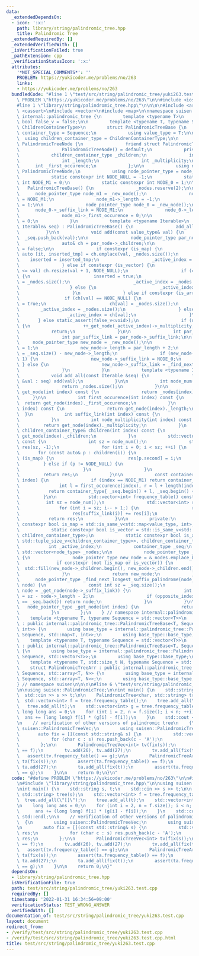```yaml
---
data:
  _extendedDependsOn:
  - icon: ':x:'
    path: library/string/palindromic_tree.hpp
    title: Palindromic Tree
  _extendedRequiredBy: []
  _extendedVerifiedWith: []
  _isVerificationFailed: true
  _pathExtension: cpp
  _verificationStatusIcon: ':x:'
  attributes:
    '*NOT_SPECIAL_COMMENTS*': ''
    PROBLEM: https://yukicoder.me/problems/no/263
    links:
    - https://yukicoder.me/problems/no/263
  bundledCode: "#line 1 \"test/src/string/palindromic_tree/yuki263.test.cpp\"\n#define\
    \ PROBLEM \"https://yukicoder.me/problems/no/263\"\n\n#include <iostream>\n\n\
    #line 1 \"library/string/palindromic_tree.hpp\"\n\n\n\n#include <array>\n#include\
    \ <cassert>\n#include <vector>\n#include <map>\n\nnamespace suisen {\n    namespace\
    \ internal::palindromic_tree {\n        template <typename T>\n        constexpr\
    \ bool false_v = false;\n\n        template <typename T, typename Sequence, typename\
    \ ChildrenContainerType>\n        struct PalindromicTreeBase {\n            using\
    \ container_type = Sequence;\n            using value_type = T;\n\n          \
    \  using children_container_type = ChildrenContainerType;\n\n            struct\
    \ PalindromicTreeNode {\n                friend struct PalindromicTreeBase;\n\
    \                PalindromicTreeNode() = default;\n            private:\n    \
    \            children_container_type _children;\n                int _suffix_link;\n\
    \                int _length;\n                int _multiplicity;\n          \
    \      int _first_occurence;\n            };\n\n            using node_type =\
    \ PalindromicTreeNode;\n            using node_pointer_type = node_type*;\n\n\
    \            static constexpr int NODE_NULL = -1;\n            static constexpr\
    \ int NODE_M1 = 0;\n            static constexpr int NODE_0 = 1;\n\n         \
    \   PalindromicTreeBase() {\n                _nodes.reserve(2);\n\n          \
    \      node_pointer_type node_m1 = _new_node();\n                node_m1->_suffix_link\
    \ = NODE_M1;\n                node_m1->_length = -1;\n                node_m1->_first_occurence\
    \ = 1;\n\n                node_pointer_type node_0 = _new_node();\n          \
    \      node_0->_suffix_link = NODE_M1;\n                node_0->_length = 0;\n\
    \                node_m1->_first_occurence = 0;\n\n                _active_index\
    \ = 0;\n            }\n            template <typename Iterable>\n            PalindromicTreeBase(const\
    \ Iterable& seq) : PalindromicTreeBase() {\n                add_all(seq);\n  \
    \          }\n\n            void add(const value_type& val) {\n              \
    \  _seq.push_back(val);\n\n                node_pointer_type par_node = _find_next_longest_suffix_palindrome(_get_node(_active_index));\n\
    \                auto& ch = par_node->_children;\n\n                bool inserted\
    \ = false;\n\n                if constexpr (is_map) {\n                    const\
    \ auto [it, inserted_tmp] = ch.emplace(val, _nodes.size());\n                \
    \    inserted = inserted_tmp;\n                    _active_index = it->second;\n\
    \                } else if constexpr (is_vector) {\n                    if (value_type(ch.size())\
    \ <= val) ch.resize(val + 1, NODE_NULL);\n                    if (ch[val] == NODE_NULL)\
    \ {\n                        inserted = true;\n                        ch[val]\
    \ = _nodes.size();\n                        _active_index = _nodes.size();\n \
    \                   } else {\n                        _active_index = ch[val];\n\
    \                    }\n                } else if constexpr (is_array) {\n   \
    \                 if (ch[val] == NODE_NULL) {\n                        inserted\
    \ = true;\n                        ch[val] = _nodes.size();\n                \
    \        _active_index = _nodes.size();\n                    } else {\n      \
    \                  _active_index = ch[val];\n                    }\n         \
    \       } else static_assert(false_v<void>);\n                if (not inserted)\
    \ {\n                    ++_get_node(_active_index)->_multiplicity;\n        \
    \            return;\n                }\n\n                int par_length = par_node->_length;\n\
    \                int par_suffix_link = par_node->_suffix_link;\n\n           \
    \     node_pointer_type new_node = _new_node();\n\n                new_node->_multiplicity\
    \ = 1;\n                new_node->_length = par_length + 2;\n                new_node->_first_occurence\
    \ = _seq.size() - new_node->_length;\n                if (new_node->_length ==\
    \ 1) {\n                    new_node->_suffix_link = NODE_0;\n               \
    \ } else {\n                    new_node->_suffix_link = _find_next_longest_suffix_palindrome(_get_node(par_suffix_link))->_children[val];\n\
    \                }\n            }\n            template <typename Iterable>\n\
    \            void add_all(const Iterable &seq) {\n                for (const auto\
    \ &val : seq) add(val);\n            }\n\n            int node_num() const {\n\
    \                return _nodes.size();\n            }\n\n            const node_type&\
    \ get_node(int index) const {\n                return _nodes[index];\n       \
    \     }\n\n            int first_occurence(int index) const {\n              \
    \  return get_node(index)._first_occurence;\n            }\n            int length(int\
    \ index) const {\n                return get_node(index)._length;\n          \
    \  }\n            int suffix_link(int index) const {\n                return get_node(index)._suffix_link;\n\
    \            }\n            int node_multiplicity(int index) const {\n       \
    \         return get_node(index)._multiplicity;\n            }\n            const\
    \ children_container_type& children(int index) const {\n                return\
    \ get_node(index)._children;\n            }\n            std::vector<int> parents()\
    \ const {\n                int sz = node_num();\n                std::vector<int>\
    \ res(sz, -1);\n                for (int i = 0; i < sz; ++i) {\n             \
    \       for (const auto& p : children(i)) {\n                        if constexpr\
    \ (is_map) {\n                            res[p.second] = i;\n               \
    \         } else if (p != NODE_NULL) {\n                            res[p] = i;\n\
    \                        }\n                    }\n                }\n       \
    \         return res;\n            }\n\n            const container_type get_palindrome(int\
    \ index) {\n                if (index == NODE_M1) return container_type{};\n \
    \               int l = first_occurence(index), r = l + length(index);\n     \
    \           return container_type{ _seq.begin() + l, _seq.begin() + r };\n   \
    \         }\n\n            std::vector<int> frequency_table() const {\n      \
    \          int sz = node_num();\n                std::vector<int> res(sz);\n \
    \               for (int i = sz; i-- > 1;) {\n                    res[i] += node_multiplicity(i);\n\
    \                    res[suffix_link(i)] += res[i];\n                }\n     \
    \           return res;\n            }\n\n        private:\n            static\
    \ constexpr bool is_map = std::is_same_v<std::map<value_type, int>, children_container_type>;\n\
    \            static constexpr bool is_vector = std::is_same_v<std::vector<value_type>,\
    \ children_container_type>;\n            static constexpr bool is_array = std::is_same_v<std::array<value_type,\
    \ std::tuple_size_v<children_container_type>>, children_container_type>;\n\n \
    \           int _active_index;\n            container_type _seq;\n           \
    \ std::vector<node_type> _nodes;\n\n            node_pointer_type _new_node()\
    \ {\n                node_pointer_type new_node = &_nodes.emplace_back();\n  \
    \              if constexpr (not (is_map or is_vector)) {\n                  \
    \  std::fill(new_node->_children.begin(), new_node->_children.end(), NODE_NULL);\n\
    \                }\n                return new_node;\n            }\n\n      \
    \      node_pointer_type _find_next_longest_suffix_palindrome(node_pointer_type\
    \ node) {\n                const int sz = _seq.size();\n                for (;;\
    \ node = _get_node(node->_suffix_link)) {\n                    int opposite_index\
    \ = sz - node->_length - 2;\n                    if (opposite_index >= 0 and _seq[opposite_index]\
    \ == _seq.back()) return node;\n                }\n            }\n\n         \
    \   node_pointer_type _get_node(int index) {\n                return &_nodes[index];\n\
    \            }\n        };\n    } // namespace internal::palindromic_tree\n\n\
    \    template <typename T, typename Sequence = std::vector<T>>\n    struct PalindromicTree\
    \ : public internal::palindromic_tree::PalindromicTreeBase<T, Sequence, std::map<T,\
    \ int>> {\n        using base_type = internal::palindromic_tree::PalindromicTreeBase<T,\
    \ Sequence, std::map<T, int>>;\n        using base_type::base_type;\n    };\n\n\
    \    template <typename T, typename Sequence = std::vector<T>>\n    struct PalindromicTreeVec\
    \ : public internal::palindromic_tree::PalindromicTreeBase<T, Sequence, std::vector<T>>\
    \ {\n        using base_type = internal::palindromic_tree::PalindromicTreeBase<T,\
    \ Sequence, std::vector<T>>;\n        using base_type::base_type;\n    };\n\n\
    \    template <typename T, std::size_t N, typename Sequence = std::vector<T>>\n\
    \    struct PalindromicTreeArr : public internal::palindromic_tree::PalindromicTreeBase<T,\
    \ Sequence, std::array<T, N>> {\n        using base_type = internal::palindromic_tree::PalindromicTreeBase<T,\
    \ Sequence, std::array<T, N>>;\n        using base_type::base_type;\n    };\n\
    } // namespace suisen\n\n\n\n#line 6 \"test/src/string/palindromic_tree/yuki263.test.cpp\"\
    \n\nusing suisen::PalindromicTree;\n\nint main() {\n    std::string s, t;\n  \
    \  std::cin >> s >> t;\n\n    PalindromicTree<char, std::string> tree(s);\n  \
    \  std::vector<int> f = tree.frequency_table();\n    tree.add_all(\"[]\");\n \
    \   tree.add_all(t);\n    std::vector<int> g = tree.frequency_table();\n\n   \
    \ long long ans = 0;\n    for (int i = 2, n = f.size(); i < n; ++i) {\n      \
    \  ans += (long long) f[i] * (g[i] - f[i]);\n    }\n    std::cout << ans << std::endl;\n\
    \n    // verification of other versions of palindromic tree\n    {\n        using\
    \ suisen::PalindromicTreeVec;\n        using suisen::PalindromicTreeArr;\n\n \
    \       auto fix = [](const std::string& s) {\n            std::vector<int> res;\n\
    \            for (char c : s) res.push_back(c - 'A');\n            return res;\n\
    \        };\n\n        PalindromicTreeVec<int> tv(fix(s));\n        assert(tv.frequency_table()\
    \ == f);\n        tv.add(26), tv.add(27);\n        tv.add_all(fix(t));\n     \
    \   assert(tv.frequency_table() == g);\n\n        PalindromicTreeArr<int, 28>\
    \ ta(fix(s));\n        assert(ta.frequency_table() == f);\n        ta.add(26),\
    \ ta.add(27);\n        ta.add_all(fix(t));\n        assert(ta.frequency_table()\
    \ == g);\n    }\n\n    return 0;\n}\n"
  code: "#define PROBLEM \"https://yukicoder.me/problems/no/263\"\n\n#include <iostream>\n\
    \n#include \"library/string/palindromic_tree.hpp\"\n\nusing suisen::PalindromicTree;\n\
    \nint main() {\n    std::string s, t;\n    std::cin >> s >> t;\n\n    PalindromicTree<char,\
    \ std::string> tree(s);\n    std::vector<int> f = tree.frequency_table();\n  \
    \  tree.add_all(\"[]\");\n    tree.add_all(t);\n    std::vector<int> g = tree.frequency_table();\n\
    \n    long long ans = 0;\n    for (int i = 2, n = f.size(); i < n; ++i) {\n  \
    \      ans += (long long) f[i] * (g[i] - f[i]);\n    }\n    std::cout << ans <<\
    \ std::endl;\n\n    // verification of other versions of palindromic tree\n  \
    \  {\n        using suisen::PalindromicTreeVec;\n        using suisen::PalindromicTreeArr;\n\
    \n        auto fix = [](const std::string& s) {\n            std::vector<int>\
    \ res;\n            for (char c : s) res.push_back(c - 'A');\n            return\
    \ res;\n        };\n\n        PalindromicTreeVec<int> tv(fix(s));\n        assert(tv.frequency_table()\
    \ == f);\n        tv.add(26), tv.add(27);\n        tv.add_all(fix(t));\n     \
    \   assert(tv.frequency_table() == g);\n\n        PalindromicTreeArr<int, 28>\
    \ ta(fix(s));\n        assert(ta.frequency_table() == f);\n        ta.add(26),\
    \ ta.add(27);\n        ta.add_all(fix(t));\n        assert(ta.frequency_table()\
    \ == g);\n    }\n\n    return 0;\n}"
  dependsOn:
  - library/string/palindromic_tree.hpp
  isVerificationFile: true
  path: test/src/string/palindromic_tree/yuki263.test.cpp
  requiredBy: []
  timestamp: '2022-01-31 16:34:56+09:00'
  verificationStatus: TEST_WRONG_ANSWER
  verifiedWith: []
documentation_of: test/src/string/palindromic_tree/yuki263.test.cpp
layout: document
redirect_from:
- /verify/test/src/string/palindromic_tree/yuki263.test.cpp
- /verify/test/src/string/palindromic_tree/yuki263.test.cpp.html
title: test/src/string/palindromic_tree/yuki263.test.cpp
---
```

